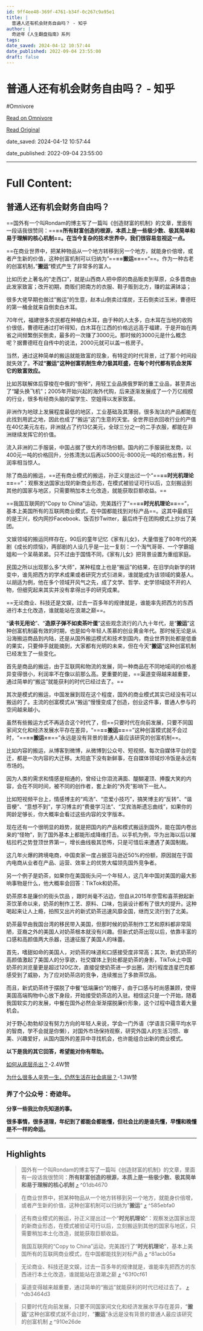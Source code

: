 ```yaml
---
id: 9ff4ee48-369f-4761-b34f-0c267c9a95e1
title: |
  普通人还有机会财务自由吗？ - 知乎
author: |
  奇迹年《人生翻盘指南》系列
tags: 
date_saved: 2024-04-12 10:57:44
date_published: 2022-09-04 23:55:00
draft: false
---
```


# 普通人还有机会财务自由吗？ - 知乎
#Omnivore

[Read on Omnivore](https://omnivore.app/me/https-zhuanlan-zhihu-com-p-541705187-18921b7f7c7)

[Read Original](https://zhuanlan.zhihu.com/p/541705187)

date_saved: 2024-04-12 10:57:44

date_published: 2022-09-04 23:55:00

--- 

# Full Content: 

## 普通人还有机会财务自由吗？

==国外有一个叫Rondam的博主写了一篇叫《创造财富的机制》的文章，里面有一段话我很赞同：==**==所有财富创造的根源，本质上是一些极少数、极其简单和易于理解的核心机制==。在当今复杂的技术世界中，我们很容易忽视这一点。**

==在商业世界中，把某种物品从一个地方转移到另一个地方，就能身价倍增，或者产生新的价值，这种创富机制可以归纳为”==**==搬运==**==“==。作为一种古老的创富机制，”**搬运**“模式产生了非常多的富人。

比如历史上著名的“走西口”，就是山西商人把中原的商品贩卖到草原，众多晋商由此发家致富；改开初期，商贩们把南方的衣服、鞋子贩到北方，赚的盆满钵溢；

很多大佬早期也做过“搬运”的生意，赵本山倒卖过煤炭，王石倒卖过玉米，曹德旺的第一桶金就来自倒卖白木耳。

70年代，福建很多农民都在种植白木耳，由于种的人太多，白木耳在当地的收购价很低，曹德旺通过打听得知，白木耳在江西的价格远远高于福建，于是开始在两省之间频繁倒买倒卖，最多的一次赚了3000元。那时候的3000元是什么概念呢？据曹德旺在自传中的说法，2000元就可以盖一栋房子。

当然，通过这种简单的搬运就能致富的现象，有特定的时代背景，过了那个时间段就失效了。**不过“搬运”这种创富机制生命力极其旺盛，在每个时代都有机会发挥它的致富效应。**

比如苏联解体后穿梭在中俄的“倒爷“，用轻工业品换俄罗斯的重工业品，甚至弄出了“罐头换飞机”；2005年开始兴起的海外代购，后来逐渐发展成了一个万亿规模的行业，很多有经商头脑的留学生、空姐得以发家致富。

非洲作为地球上发展程度最低的地区，工业基础及其薄弱，很多淘汰的产品都能在此找到用武之地，因此也成了“搬运”这门生意的天堂。全世界旧衣回收行业的产值在40亿美元左右，非洲就占了约13亿美元，全球三分之一的二手衣服，都能在非洲继续发挥它的价值。

流入非洲的二手服装，中国占据了很大的市场份额。国内的二手服装批发商，以400元一吨的价格回升，分拣清洗以后再以5000元-8000元一吨的价格出售，利润率相当惊人。

除了商品的搬运，==还有商业模式的搬运，孙正义提出过一个“==**==时光机理论==**==”：观察发达国家出现的新商业形态，在模式被验证可行以后，立刻搬运到其他的国家与地区，只需要稍加本土化改造，就能获取巨额收益。==

==我国互联网的“Copy to China”运动，完美践行了“==**==时光机理论==**==”，基本上美国所有的互联网商业模式，在中国都能找到对标产品==。这其中最疯狂的是王兴，校内网抄Facebook、饭否抄Twitter，最后终于在团购模式上抄出了美团。

文娱领域的搬运同样存在，90后的童年记忆《家有儿女》，大量借鉴了80年代的美剧《成长的烦恼》，两部剧的人设几乎是一比一复刻：一个淘气哥哥、一个学霸姐姐和一个呆萌弟弟。只不过由于国情不同，《家有儿女》把背景设置为重组家庭。

民国之所以出现那么多“大师”，某种程度上也是“搬运”的结果，在旧学向新学的转变中，谁先把西方的学术成果或者研究方式引进来，谁就能成为该领域的奠基人。以胡适为例，他在多个领域开风气之先，成了文学、哲学、史学领域绕不开的人物，但细究起来其实并没有拿得出手的研究成果。

==无论商业、科技还是文娱，过去一百多年的规律就是，谁能率先把西方的东西进行本土化改造，谁就能站在浪潮之巅==。

“**读书无用论**”、“**造原子弹不如卖茶叶蛋**”这些观念流行的八九十年代，是“**搬运**”这种创富机制最有效的时期，也是如今年轻人羡慕的创业黄金年代。那时候无论是从沿海搬运商品到内陆，还是从国外搬运模式和技术到国内，商业世界到处都是低垂的果实，只要伸手就能摘到，大家都有光明的未来，但在今天“**搬运**”这种创富机制已经发生了一些变化。

首先是商品的搬运，由于互联网和物流的发展，同一种商品在不同地域间的价格差异变得很小，利润率不在像以前那么高。更重要的是，==渠道变得越来越重要，通过简单的“搬运”就能获利的时代已经过去了。==

其次是模式的搬运，中国发展到现在这个程度，国外的商业模式其实已经没有可以搬运的了。主流的创富模式从“搬运”慢慢变成了创造，创业这件事，普通人参与的空间越来越小。

虽然有些搬运方式不再适合这个时代了，但==只要时代在向前发展，只要不同国家间文化和经济发展水平存在差异，“==**==搬运==**==”这种创富模式就不会过时，“==**==搬运==**==”永远是没有背景的普通人最应该研究的创富机制==。

比如内容的搬运，从博客到微博，从微博到公众号、短视频，每次自媒体平台的变迁，都是一次内容的大迁移。太阳底下没有新鲜事，在自媒体领域炒冷饭是永远有市场的。

因为人类的需求和情感是相通的，曾经让你泪流满面、醍醐灌顶、捧腹大笑的内容，会在不同时间，被不同的创作者，套上新的“外壳”影响下一批人。

比如短视频平台上，情感博主的“鸡汤”、“恋爱小技巧”，搞笑博主的“反转”、“谐音梗”、“意想不到”，学习博主的“费曼学习法”、“艾宾浩斯遗忘曲线”，如果你的网龄足够长，你大概率会看过这些内容的文字版本。

现在还有一个很明显的趋势，就是把国内的产品和模式搬运到国外，能在国内卷出来的“怪物”，到了国外基本上都能形成降维打击。以手机为例，华为出海以后以摧枯拉朽之势登顶世界第一，增长曲线极其恐怖，只是可惜后来遭遇了美国制裁。

这几年火爆的跨境电商，中国卖家一度占据亚马逊近50%的份额，原因就在于国内电商从业者在产品、运营、效率上的优势大幅领先国外竞争者。

另一个例子是奶茶，如果你在美国街头问一个年轻人，这几年中国对美国的最大影响事物是什么，他大概率会回答：TikTok和奶茶。

奶茶原本是廉价的街头饮品 ，跟时尚毫不沾边，但自从2015年奈雪和喜茶掀起新茶饮革命以来，奶茶的制作工艺、原料、口味，包装设计都有了很大的提升。这种喝起来让人上瘾，拍照又出片的新式奶茶迅速风靡全国，继而又流行到了北美。

奶茶最早由我国台湾的移民带入美国，但那时候的奶茶制作工艺和原料都非常简陋，亚裔之外的美国人对奶茶根本就没有兴趣。但新式奶茶出现以后，依靠丰富的口感和高颜值两大杀器，迅速征服了美国人的味蕾。

首先，嗜甜如命的美国人，对奶茶的味道和口感接受度非常高；其次，新式奶茶的高颜值激起了美国人的分享欲，社交媒体上到处都是奶茶的身影，TikTok上中国奶茶的浏览量更是超过120亿次，直接促使奶茶进一步出圈，流行程度连星巴克都感受到了威胁，为了应对奶茶店的竞争，连续推出了多款茶饮品。

而且，新式奶茶终于摆脱了中餐“低端廉价”的帽子，由于口感与时尚感兼顾，使得美国高端购物中心放下身段，开始接受奶茶店的入驻。相信这只是一个开始，随着我国软实力的发展，中餐在国外必然会渐渐摆脱廉价形象，这个过程中蕴含着大量机会。

对于野心勃勃却没有努力方向的年轻人来说，学会一门外语（学语言只需平均水平的智商，学不会就是你懒），对国外市场保持观察，研究外国人的生活习惯、审美、兴趣爱好，从国内国外的差异中寻找机会，也许能组合出新的商业模式。

**以下是我的其它回答，希望能对你有帮助。**

[如何从底层杀出？](https://www.zhihu.com/question/487990120/answer/2295005139)\-2.4W赞

[为什么很多人辛劳一生，仍然生活在社会底层？](https://www.zhihu.com/question/39997502/answer/2292764568)\-1.3W赞

### 弄了个公众号：**奇迹年**。

**分享一些我比你先知道的事。**

**很多事情，很多道理，年纪到了都能会都能懂，但社会比的是谁先懂，早懂和晚懂是不一样的命运。**

---

## Highlights

> 国外有一个叫Rondam的博主写了一篇叫《创造财富的机制》的文章，里面有一段话我很赞同：**所有财富创造的根源，本质上是一些极少数、极其简单和易于理解的核心机制** [⤴️](https://omnivore.app/me/https-zhuanlan-zhihu-com-p-541705187-18921b7f7c7#01db4670-c942-46c6-be3b-14bd30ca5651)  ^01db4670

> 在商业世界中，把某种物品从一个地方转移到另一个地方，就能身价倍增，或者产生新的价值，这种创富机制可以归纳为”**搬运**“ [⤴️](https://omnivore.app/me/https-zhuanlan-zhihu-com-p-541705187-18921b7f7c7#585ebfa0-23b4-46f8-9726-9443733683be)  ^585ebfa0

> 还有商业模式的搬运，孙正义提出过一个“**时光机理论**”：观察发达国家出现的新商业形态，在模式被验证可行以后，立刻搬运到其他的国家与地区，只需要稍加本土化改造，就能获取巨额收益。
> 
> 我国互联网的“Copy to China”运动，完美践行了“**时光机理论**”，基本上美国所有的互联网商业模式，在中国都能找到对标产品 [⤴️](https://omnivore.app/me/https-zhuanlan-zhihu-com-p-541705187-18921b7f7c7#81acb05a-16b8-4601-b116-ce5a775f7a65)  ^81acb05a

> 无论商业、科技还是文娱，过去一百多年的规律就是，谁能率先把西方的东西进行本土化改造，谁就能站在浪潮之巅 [⤴️](https://omnivore.app/me/https-zhuanlan-zhihu-com-p-541705187-18921b7f7c7#63f0cf61-ed2e-41a4-8292-adc3eeba758f)  ^63f0cf61

> 渠道变得越来越重要，通过简单的“搬运”就能获利的时代已经过去了。 [⤴️](https://omnivore.app/me/https-zhuanlan-zhihu-com-p-541705187-18921b7f7c7#db3464d3-d08f-45e4-84b1-24314048e055)  ^db3464d3

> 只要时代在向前发展，只要不同国家间文化和经济发展水平存在差异，“**搬运**”这种创富模式就不会过时，“**搬运**”永远是没有背景的普通人最应该研究的创富机制 [⤴️](https://omnivore.app/me/https-zhuanlan-zhihu-com-p-541705187-18921b7f7c7#910e26de-56d3-4f35-bdf6-010b4ba22611)  ^910e26de


